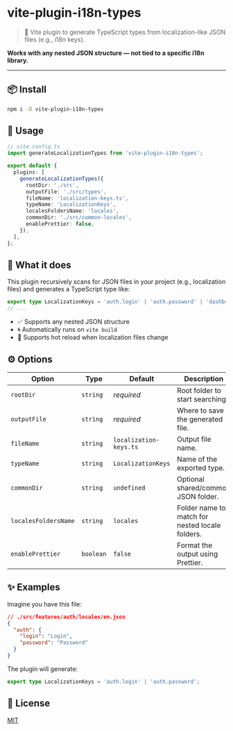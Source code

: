 # vite-plugin-i18n-types

> 🧩 Vite plugin to generate TypeScript types from localization-like JSON files (e.g., i18n keys).

**Works with any nested JSON structure — not tied to a specific i18n library.**

---

## 📦 Install

```bash
npm i -D vite-plugin-i18n-types
```

## 🔧 Usage

```ts
// vite.config.ts
import generateLocalizationTypes from 'vite-plugin-i18n-types';

export default {
  plugins: [
    generateLocalizationTypes({
      rootDir: './src',
      outputFile: './src/types',
      fileName: 'localization-keys.ts',
      typeName: 'LocalizationKeys',
      localesFoldersName: 'locales',
      commonDir: './src/common-locales',
      enablePrettier: false,
    }),
  ],
};
```

## 📁 What it does

This plugin recursively scans for JSON files in your project (e.g., localization files) and generates a TypeScript type like:

```ts
export type LocalizationKeys = 'auth.login' | 'auth.password' | 'dashboard.stats.title';
// ...
```

- ✅ Supports any nested JSON structure
- 🌀 Automatically runs on `vite build`
- 🔁 Supports hot reload when localization files change

## ⚙️ Options

| Option               | Type      | Default                | Description                                     |
| -------------------- | --------- | ---------------------- | ----------------------------------------------- |
| `rootDir`            | `string`  | _required_             | Root folder to start searching.                 |
| `outputFile`         | `string`  | _required_             | Where to save the generated file.               |
| `fileName`           | `string`  | `localization-keys.ts` | Output file name.                               |
| `typeName`           | `string`  | `LocalizationKeys`     | Name of the exported type.                      |
| `commonDir`          | `string`  | `undefined`            | Optional shared/common JSON folder.             |
| `localesFoldersName` | `string`  | `locales`              | Folder name to match for nested locale folders. |
| `enablePrettier`     | `boolean` | `false`                | Format the output using Prettier.               |

## ✨ Examples

Imagine you have this file:

```json
// ./src/features/auth/locales/en.json
{
  "auth": {
    "login": "Login",
    "password": "Password"
  }
}
```

The plugin will generate:

```ts
export type LocalizationKeys = 'auth.login' | 'auth.password';
```

## 📄 License

[MIT](./LICENSE)
